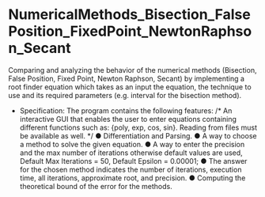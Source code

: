 # NumericalMethods_Bisection_FalsePosition_FixedPoint_NewtonRaphson_Secant
Comparing and analyzing the behavior of the numerical methods (Bisection, False Position, Fixed Point, Newton Raphson, Secant) by implementing a root finder equation which takes as an input the  equation, the technique to use and its required parameters (e.g. interval for the bisection  method).

* Specification:
The program contains the following features:
/* An interactive GUI that enables the user to enter equations containing different functions such as: {poly, exp, cos, sin}. Reading from files must be available as well. */
● Differentiation and Parsing.
● A way to choose a method to solve the given equation.
● A way to enter the precision and the max number of iterations otherwise default values are used, Default Max Iterations = 50, Default Epsilon = 0.00001;
● The answer for the chosen method indicates the number of iterations, execution time, all iterations, approximate root, and precision.
● Computing the theoretical bound of the error for the methods.
